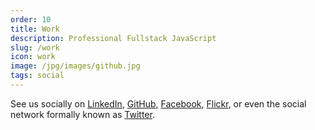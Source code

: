 ```yaml
---
order: 10
title: Work
description: Professional Fullstack JavaScript
slug: /work
icon: work
image: /jpg/images/github.jpg
tags: social
---
```

See us socially on [LinkedIn](https://www.linkedin.com/in/chris-dorward/), [GitHub](https://github.com/javascript-pro), 
[Facebook](https://www.facebook.com/goldlabelapps/),
[Flickr](https://www.flickr.com/photos/listingslab), 
or even the social network formally known as [Twitter](https://twitter.com/pb_weizang).
